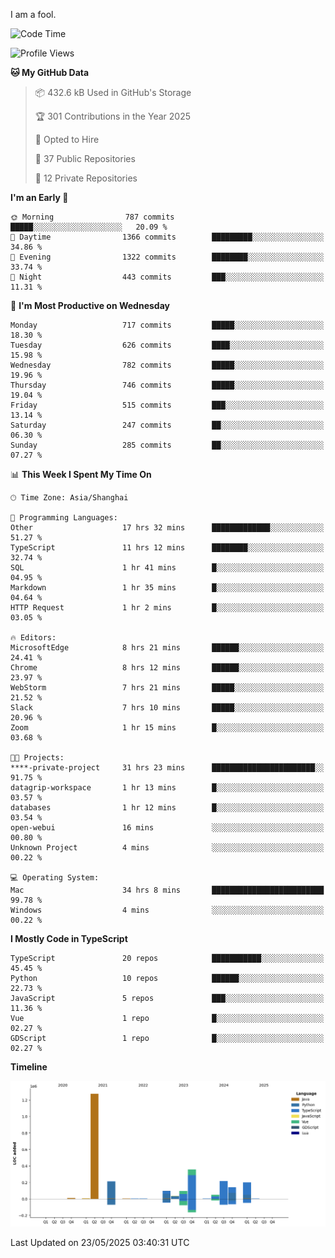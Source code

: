 I am a fool.

<!--START_SECTION:waka-->
![Code Time](http://img.shields.io/badge/Code%20Time-3%2C054%20hrs%205%20mins-blue)

![Profile Views](http://img.shields.io/badge/Profile%20Views-1-blue)

**🐱 My GitHub Data** 

> 📦 432.6 kB Used in GitHub's Storage 
 > 
> 🏆 301 Contributions in the Year 2025
 > 
> 💼 Opted to Hire
 > 
> 📜 37 Public Repositories 
 > 
> 🔑 12 Private Repositories 
 > 
**I'm an Early 🐤** 

```text
🌞 Morning                787 commits         █████░░░░░░░░░░░░░░░░░░░░   20.09 % 
🌆 Daytime                1366 commits        █████████░░░░░░░░░░░░░░░░   34.86 % 
🌃 Evening                1322 commits        ████████░░░░░░░░░░░░░░░░░   33.74 % 
🌙 Night                  443 commits         ███░░░░░░░░░░░░░░░░░░░░░░   11.31 % 
```
📅 **I'm Most Productive on Wednesday** 

```text
Monday                   717 commits         █████░░░░░░░░░░░░░░░░░░░░   18.30 % 
Tuesday                  626 commits         ████░░░░░░░░░░░░░░░░░░░░░   15.98 % 
Wednesday                782 commits         █████░░░░░░░░░░░░░░░░░░░░   19.96 % 
Thursday                 746 commits         █████░░░░░░░░░░░░░░░░░░░░   19.04 % 
Friday                   515 commits         ███░░░░░░░░░░░░░░░░░░░░░░   13.14 % 
Saturday                 247 commits         ██░░░░░░░░░░░░░░░░░░░░░░░   06.30 % 
Sunday                   285 commits         ██░░░░░░░░░░░░░░░░░░░░░░░   07.27 % 
```


📊 **This Week I Spent My Time On** 

```text
🕑︎ Time Zone: Asia/Shanghai

💬 Programming Languages: 
Other                    17 hrs 32 mins      █████████████░░░░░░░░░░░░   51.27 % 
TypeScript               11 hrs 12 mins      ████████░░░░░░░░░░░░░░░░░   32.74 % 
SQL                      1 hr 41 mins        █░░░░░░░░░░░░░░░░░░░░░░░░   04.95 % 
Markdown                 1 hr 35 mins        █░░░░░░░░░░░░░░░░░░░░░░░░   04.64 % 
HTTP Request             1 hr 2 mins         █░░░░░░░░░░░░░░░░░░░░░░░░   03.05 % 

🔥 Editors: 
MicrosoftEdge            8 hrs 21 mins       ██████░░░░░░░░░░░░░░░░░░░   24.41 % 
Chrome                   8 hrs 12 mins       ██████░░░░░░░░░░░░░░░░░░░   23.97 % 
WebStorm                 7 hrs 21 mins       █████░░░░░░░░░░░░░░░░░░░░   21.52 % 
Slack                    7 hrs 10 mins       █████░░░░░░░░░░░░░░░░░░░░   20.96 % 
Zoom                     1 hr 15 mins        █░░░░░░░░░░░░░░░░░░░░░░░░   03.68 % 

🐱‍💻 Projects: 
****-private-project     31 hrs 23 mins      ███████████████████████░░   91.75 % 
datagrip-workspace       1 hr 13 mins        █░░░░░░░░░░░░░░░░░░░░░░░░   03.57 % 
databases                1 hr 12 mins        █░░░░░░░░░░░░░░░░░░░░░░░░   03.54 % 
open-webui               16 mins             ░░░░░░░░░░░░░░░░░░░░░░░░░   00.80 % 
Unknown Project          4 mins              ░░░░░░░░░░░░░░░░░░░░░░░░░   00.22 % 

💻 Operating System: 
Mac                      34 hrs 8 mins       █████████████████████████   99.78 % 
Windows                  4 mins              ░░░░░░░░░░░░░░░░░░░░░░░░░   00.22 % 
```

**I Mostly Code in TypeScript** 

```text
TypeScript               20 repos            ███████████░░░░░░░░░░░░░░   45.45 % 
Python                   10 repos            ██████░░░░░░░░░░░░░░░░░░░   22.73 % 
JavaScript               5 repos             ███░░░░░░░░░░░░░░░░░░░░░░   11.36 % 
Vue                      1 repo              █░░░░░░░░░░░░░░░░░░░░░░░░   02.27 % 
GDScript                 1 repo              █░░░░░░░░░░░░░░░░░░░░░░░░   02.27 % 
```



**Timeline**

![Lines of Code chart](https://raw.githubusercontent.com/VeejaLiu/VeejaLiu/master/assets/bar_graph.png)


 Last Updated on 23/05/2025 03:40:31 UTC
<!--END_SECTION:waka-->
